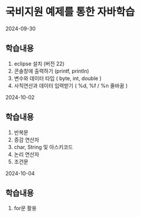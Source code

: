 # 국비지원 예제를 통한 자바학습

2024-09-30

## 학습내용
1. eclipse 설치 (버전 22)
2. 콘솔창에 출력하기 (printf, println)
3. 변수와 데이터 타입 ( byte, int, double )
4. 사칙연산과 데이터 입력받기 ( %d, %f / %n 줄바꿈 )

2024-10-02

## 학습내용
1. 반복문
2. 증감 연산자
3. char, String 및 아스키코드
4. 논리 연산자
5. 조건문

2024-10-04

## 학습내용
1. for문 활용
